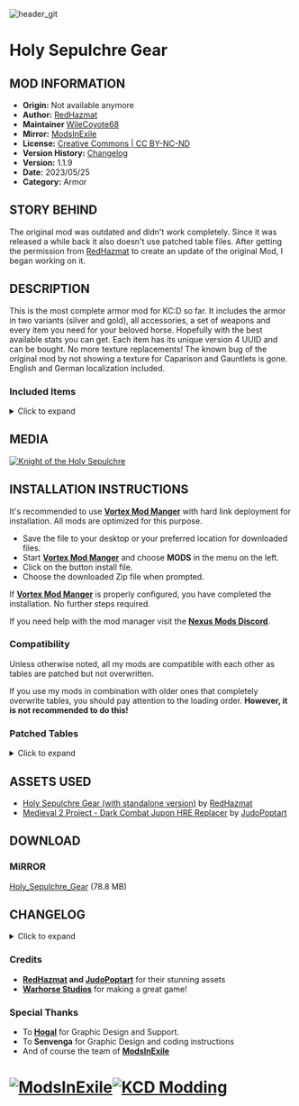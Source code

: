 ![header_git](https://github.com/wilecoyote/kcd-hsg/assets/1034673/2f1d9cab-982a-41ce-b567-0d410c31044f)

# Holy Sepulchre Gear

## MOD INFORMATION

* **Origin:**           Not available anymore
* **Author:**           [RedHazmat](https://www.nexusmods.com/users/51918456)
* **Maintainer**        [WileCoyote68](https://www.nexusmods.com/users/3428152)
* **Mirror:**           [ModsInExile](https://discourse.modsinexile.com/t/holy-sepulchre-gear/671)
* **License:**          [Creative Commons | CC BY-NC-ND](LICENSE.md)
* **Version History:**  [Changelog](CHANGELOG.md)
* **Version:**          1.1.9
* **Date:**             2023/05/25
* **Category:**         Armor

## STORY BEHIND
The original mod was outdated and didn't work completely. Since it was released a while back it also doesn't use patched table files. After getting the permission from [RedHazmat](https://www.nexusmods.com/kingdomcomedeliverance/users/51918456) to create an update of the original Mod, I began working on it.

## DESCRIPTION
This is the most complete armor mod for KC:D so far. It includes the armor in two variants (silver and gold), all accessories, a set of weapons and every item you need for your beloved horse. Hopefully with the best available stats you can get. Each item has its unique version 4 UUID and can be bought. No more texture replacements! The known bug of the original mod by not showing a texture for Caparison and Gauntlets is gone. English and German localization included.

### Included Items
<details>
<summary>Click to expand</summary>

#### Player
* **Accessoires:** Nacklace, Ring, Spurs
* **Armor:** Plain silver and silver with golden trim
* **Chainmail:** Chausses, Coif, Collar, 
* **Helmets:** Bascinet, Hounskull
* **Other Clothing:** Coif, Gambeson, Hauberk, Jupon, Padded Coif, Scarf
* **Off hand:** Shield
* **Weapons:** Axe, Bow, Hammer, Longsword, Mace and Saber

#### Horse
* Briddle, Caparison, Head Armor, Horse Shoe, Saddle
</details>

## MEDIA
[![Knight of the Holy Sepulchre](https://res.cloudinary.com/marcomontalbano/image/upload/v1685033253/video_to_markdown/images/youtube--YlUsLJcF-d4-c05b58ac6eb4c4700831b2b3070cd403.jpg)](https://www.youtube.com/watch?v=YlUsLJcF-d4 "Knight of the Holy Sepulchre")

## INSTALLATION INSTRUCTIONS
It's recommended to use **[Vortex Mod Manger](https://www.nexusmods.com/about/vortex/?)** with hard link deployment for installation. All mods are optimized for this purpose.

* Save the file to your desktop or your preferred location for downloaded files.
*  Start **[Vortex Mod Manger](https://www.nexusmods.com/about/vortex/?)** and choose **MODS** in the menu on the left.
* Click on the button install file.
* Choose the downloaded Zip file when prompted.

If **[Vortex Mod Manger](https://www.nexusmods.com/about/vortex/?)** is properly configured, you have completed the installation. No further steps required.

If you need help with the mod manager visit the **[Nexus Mods Discord](https://discord.gg/nexusmods)**.

### Compatibility
Unless otherwise noted, all my mods are compatible with each other as tables are patched but not overwritten.

If you use my mods in combination with older ones that completely overwrite tables, you should pay attention to the loading order. **However, it is not recommended to do this!**

### Patched Tables
<details>
<summary>Click to expand</summary>

* Data/Libs/Tables/item/armor.xml
* Data/Libs/Tables/item/armor2clothing_attachment.xml
* Data/Libs/Tables/item/clothing.xml
* Data/Libs/Tables/item/clothing_raycast.xml
* Data/Libs/Tables/item/equippable_item.xml
* Data/Libs/Tables/item/helmet.xml
* Data/Libs/Tables/item/item.xml
* Data/Libs/Tables/item/melee_weapon.xml
* Data/Libs/Tables/item/missile_weapon.xml
* Data/Libs/Tables/item/pickable_item.xml
* Data/Libs/Tables/item/player_item.xml
* Data/Libs/Tables/item/weapon.xml
* Data/Libs/Tables/shop/shop_type2item.xml
* Localization/English_xml/text_ui_items.xml
* Localization/German_xml/text_ui_items.xml
</details>

## ASSETS USED
* [Holy Sepulchre Gear (with standalone version)](https://www.nexusmods.com/kingdomcomedeliverance/mods/420) by [RedHazmat](https://www.nexusmods.com/kingdomcomedeliverance/users/51918456)
* [Medieval 2 Project - Dark Combat Jupon HRE Replacer](https://www.nexusmods.com/kingdomcomedeliverance/mods/1013) by [JudoPoptart](https://www.nexusmods.com/kingdomcomedeliverance/users/58464396)

## DOWNLOAD

### MiRROR
[Holy_Sepulchre_Gear](https://discourse.modsinexile.com/uploads/short-url/yocR3V1jLdbXTAMSH9Sd0vfmOEz.zip) (78.8 MB)

## CHANGELOG
<details><summary>Click to expand</summary>

### Version 1.1.9

* Fix for the mace behavior (overwriting texture of vanilla one)
* Added LICENSE.md and README.md

### Version 1.1.8
* Rebalanced some items
* Fixed silver plate chausses and cuirass
* Added an attachment to the gold decorated cuirass
* Switched to new naming convention for the table files
* Added modding_eula.txt to the package
* Updated mod.manifest

### Version 1.1.7
* Changed versioning
* Reduced overall size of the mod
* Fixed problem with clothes not shown in cut scenes
</details>

### Credits
* **[RedHazmat](https://www.nexusmods.com/kingdomcomedeliverance/users/51918456) and [JudoPoptart](https://www.nexusmods.com/kingdomcomedeliverance/users/58464396)** for their stunning assets
* **[Warhorse Studios](https://www.nexusmods.com/users/73695988)** for making a great game!

### Special Thanks
* To **[Hogal](https://www.nexusmods.com/users/18448489)** for Graphic Design and Support.
* To **Senvenga** for Graphic Design and coding instructions
* And of course the team of **[ModsInExile](https://discourse.modsinexile.com/about)**

# [![ModsInExile](https://github.com/wilecoyote/kcd-hsg/assets/1034673/dea5bd3c-d655-4838-8084-5643608f96d5)](https://discourse.modsinexile.com/)[![KCD Modding](https://github.com/wilecoyote/kcd-hsg/assets/1034673/3facff5e-f616-4aba-8749-1dec72f32a5c)](https://discord.gg/h89SS5VkvU "Join KCD Modding")

